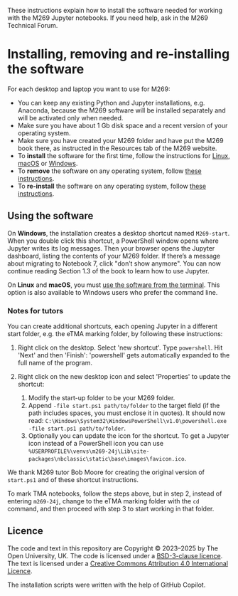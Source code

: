 These instructions explain how to install the software needed
for working with the M269 Jupyter notebooks.
If you need help, ask in the M269 Technical Forum.

# Installing, removing and re-installing the software

For each desktop and laptop you want to use for M269:

- You can keep any existing Python and Jupyter installations, e.g. Anaconda,
  because the M269 software will be installed separately and will be activated
  only when needed.
- Make sure you have about 1 Gb disk space and a recent version of your operating system.
- Make sure you have created your M269 folder and have put the M269 book there,
  as instructed in the Resources tab of the M269 website.
- To **install** the software for the first time, follow the instructions for
  [Linux](install-linux.md), [macOS](install-mac.md) or [Windows](install-windows.md).
- To **remove** the software on any operating system, follow [these instructions](uninstall.md).
- To **re-install** the software on any operating system, follow [these instructions](reinstall.md).

## Using the software

On **Windows**, the installation creates a desktop shortcut named `M269-start`.
When you double click this shortcut, a PowerShell window opens where Jupyter writes its log messages.
Then your browser opens the Jupyter dashboard, listing the contents of your M269 folder.
If there’s a message about migrating to Notebook 7, click "don’t show anymore".
You can now continue reading Section 1.3 of the book to learn how to use Jupyter.

On **Linux** and **macOS**, you must [use the software from the terminal](use.md).
This option is also available to Windows users who prefer the command line.

### Notes for tutors

You can create additional shortcuts, each opening Jupyter in
a different start folder, e.g. the eTMA marking folder, by following these instructions:

1. Right click on the desktop. Select 'new shortcut'. Type `powershell`.
   Hit 'Next' and then 'Finish': 'powershell' gets automatically expanded to the full name of the program.

2. Right click on the new desktop icon and select 'Properties' to update the shortcut:

   1. Modify the start-up folder to be your M269 folder.
   2. Append `-file start.ps1 path/to/folder` to the target field
      (if the path includes spaces, you must enclose it in quotes). It should now read:
      `C:\Windows\System32\WindowsPowerShell\v1.0\powershell.exe -file start.ps1 path/to/folder`.
   3. Optionally you can update the icon for the shortcut. To get a Jupyter icon
      instead of a PowerShell icon you can use
      `%USERPROFILE%\venvs\m269-24j\Lib\site-packages\nbclassic\static\base\images\favicon.ico`.

We thank M269 tutor Bob Moore for creating the original version of `start.ps1`
and of these shortcut instructions.

To mark TMA notebooks, follow the steps above,
but in step 2, instead of entering `m269-24j`,
change to the eTMA marking folder with the `cd` command, and then
proceed with step 3 to start working in that folder.

## Licence

The code and text in this repository are
Copyright © 2023–2025 by The Open University, UK.
The code is licensed under a [BSD-3-clause licence](LICENCE).
The text is licensed under a
[Creative Commons Attribution 4.0 International Licence](http://creativecommons.org/licenses/by/4.0).

The installation scripts were written with the help of GitHub Copilot.